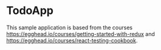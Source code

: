 # TodoApp

This sample application is based from the courses https://egghead.io/courses/getting-started-with-redux and https://egghead.io/courses/react-testing-cookbook.

